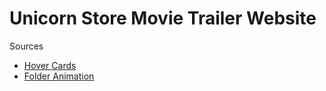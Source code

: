# Unicorn Store Movie Trailer Website

Sources
* [Hover Cards](https://codepen.io/johnpeele/pen/rVOroW)
* [Folder Animation](https://codepen.io/jackinriver/details/PyomPj#forks)

